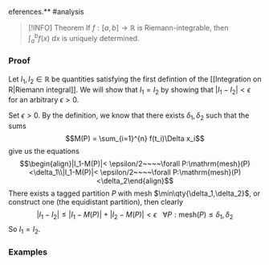 eferences.** #analysis 

> [!INFO] Theorem
> If $f:[a,b] \to \mathbb R$ is Riemann-integrable, then $\displaystyle \int_a^b f(x)~dx$ is uniquely determined.
> 
> 

### Proof

Let $I_1,I_2 \in \mathbb R$ be quantities satisfying the first defintion of the [[Integration on R|Riemann integral]]. We will show that $I_1=I_2$ by showing that $|I_1-I_2| < \epsilon$ for an arbitrary $\epsilon>0$.

Set $\epsilon > 0$. By the definition, we know that there exists $\delta_1,\delta_2$ such that the sums
$$M(P) = \sum_{i=1}^{n} f(t_i)\Delta x_i$$
give us the equations
$$\begin{align}|I_1-M(P)|< \epsilon/2~~~~\forall P:\mathrm{mesh}(P)<\delta_1\\|I_1-M(P)|< \epsilon/2~~~~\forall P:\mathrm{mesh}(P)<\delta_2\end{align}$$
There exists a tagged partition $P$ with mesh $\min\qty{\delta_1,\delta_2}$, or construct one (the equidistant partition), then clearly 
$$|I_1-I_2| \leq |I_1 - M(P)| + |I_2 - M(P)| < \epsilon~~~ \forall P:\mathrm{mesh}(P)\leq \delta_1,\delta_2$$
So $I_1=I_2$.


### Examples
